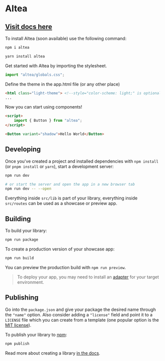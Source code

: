 # Altea
## [Visit docs here](https://altea.az.software/)
To install Altea (soon available) use the following command:
```sh
npm i altea
```
```sh
yarn install altea
```

Get started with Altea by importing the stylesheet.
```javascript
import "altea/globals.css";
```
Define the theme in the app.html file (or any other place)
```html
<html class="light-theme"> <!--style="color-scheme: light;" is optional-->
...
```

Now you can start using components!
```html
<script>
	import { Button } from "altea";
</script>

<Button variant="shadow">Hello World</Button>
```
## Developing

Once you've created a project and installed dependencies with `npm install` (or `pnpm install` or `yarn`), start a development server:

```bash
npm run dev

# or start the server and open the app in a new browser tab
npm run dev -- --open
```

Everything inside `src/lib` is part of your library, everything inside `src/routes` can be used as a showcase or preview app.

## Building

To build your library:

```bash
npm run package
```

To create a production version of your showcase app:

```bash
npm run build
```

You can preview the production build with `npm run preview`.

> To deploy your app, you may need to install an [adapter](https://kit.svelte.dev/docs/adapters) for your target environment.

## Publishing

Go into the `package.json` and give your package the desired name through the `"name"` option. Also consider adding a `"license"` field and point it to a `LICENSE` file which you can create from a template (one popular option is the [MIT license](https://opensource.org/license/mit/)).

To publish your library to [npm](https://www.npmjs.com):

```bash
npm publish
```
Read more about creating a library [in the docs](https://kit.svelte.dev/docs/packaging).
